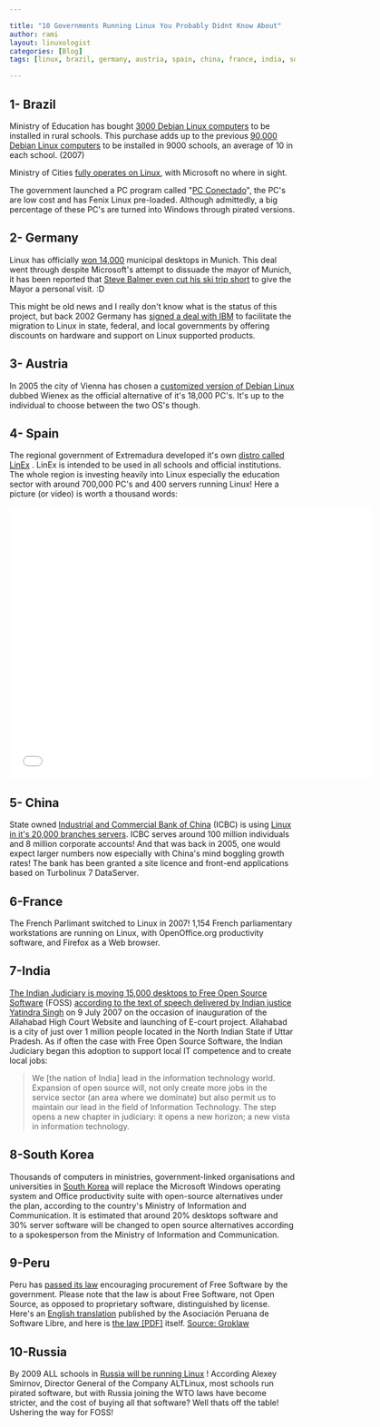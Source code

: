 ```yaml
---

title: "10 Governments Running Linux You Probably Didnt Know About"
author: rami
layout: linuxologist 
categories: [Blog]
tags: [linux, brazil, germany, austria, spain, china, france, india, south-korea peru, russia]

---
```


1- Brazil
--------
 Ministry of Education has bought [3000 Debian Linux computers](http://times.debian.net/1199-Ministry-from-Brazil-buying-3000-with-four-terminal-Debian-computers. "3000 Debian Linux computers") to be installed in rural schools. This purchase adds up to the previous [90,000 Debian Linux computers](http://times.debian.net/1189-Brazil-Ministry-buying-90,000-Debian-GNU-Linux-machines "90,000 Debian Linux computers") to be installed in 9000 schools, an average of 10 in each school. (2007)

Ministry of Cities [fully operates on Linux](http://news.bbc.co.uk/2/hi/business/4602325.stm "fully operates on Linux"), with Microsoft no where in sight.

 The government launched a PC program called "[PC Conectado](http://www.google.com/translate?u=http%3A%2F%2Fwww.softwarelivre.gov.br%2Fnoticias%2Fpcconectado%2Fview&langpair=pt%7Cen&hl=en&ie=UTF8 "PC Conectado")", the PC's are low cost and has Fenix Linux pre-loaded. Although admittedly, a big percentage of these PC's are turned into Windows through pirated versions.

2- Germany
---------

Linux has officially [won 14,000](http://www.news.com/2100-7344_3-5689003.html "won 14,000") municipal desktops in Munich. This deal went through despite Microsoft's attempt to dissuade the mayor of Munich, it has been reported that [Steve Balmer even cut his ski trip short](http://news.zdnet.co.uk/software/0,1000000121,39171380,00.htm "Steve Balmer even cut his ski trip short") to give the Mayor a personal visit. :D

This might be old news and I really don't know what is the status of this project, but back 2002 Germany has [signed a deal with IBM](http://www.computerworld.com/softwaretopics/os/story/0,10801,71659,00.html "signed a deal with IBM") to facilitate the migration to Linux in state, federal, and local governments by offering discounts on hardware and support on Linux supported products.

3- Austria
-----------

In 2005 the city of Vienna has chosen a [customized version of Debian Linux](http://dot.kde.org/1120591425/ "customized version of Debian Linux") dubbed Wienex as the official alternative of it's 18,000 PC's. It's up to the individual to choose between the two OS's though.

4- Spain
-------

The regional government of Extremadura developed it's own [distro called LinEx](http://news.zdnet.co.uk/software/0,1000000121,39197928,00.htm?r=4 "distro called LinEx") . LinEx is intended to be used in all schools and official institutions. The whole region is investing heavily into Linux especially the education sector with around 700,000 PC's and 400 servers running Linux! Here a picture (or video) is worth a thousand words:

<iframe width="640" height="480" src="//www.youtube.com/embed/nR8Oh0Js_lA" frameborder="0" allowfullscreen></iframe>

5- China
-------

State owned [Industrial and Commercial Bank of China](http://en.wikipedia.org/wiki/Industrial_and_Commercial_Bank_of_China "Industrial and Commercial Bank of China") (ICBC) is using [Linux in it's 20,000 branches servers](http://www.techworld.com/opsys/news/index.cfm?newsid=3582 "Linux in it's 20,000 branches servers"). ICBC serves around 100 million individuals and 8 million corporate accounts! And that was back in 2005, one would expect larger numbers now especially with China's mind boggling growth rates! The bank has been granted a site licence and front-end applications based on Turbolinux 7 DataServer.

6-France
--------

The French Parlimant switched to Linux in 2007! 1,154 French parliamentary workstations are running on Linux, with OpenOffice.org productivity software, and Firefox as a Web browser.

7-India
-------

[The Indian Judiciary is moving 15,000 desktops to Free Open Source Software](http://www.digitaltippingpoint.com/?q=node/106 "The Indian Judiciary is moving 15,000 desktops to Free Open Source Software") (FOSS) [according to the text of speech delivered by Indian justice Yatindra Singh](http://kvtrust.blogspot.com/2007/07/new-chapter-in-judiciary-and.html) on 9 July 2007 on the occasion of inauguration of the Allahabad High Court Website and launching of E-court project. Allahabad is a city of just over 1 million people located in the North Indian State if Uttar Pradesh. As if often the case with Free Open Source Software, the Indian Judiciary began this adoption to support local IT competence and to create local jobs:

> We [the nation of India] lead in the information technology world. Expansion of open source will, not only create more jobs in the service sector (an area where we dominate) but also permit us to maintain our lead in the field of Information Technology. The step opens a new chapter in judiciary: it opens a new horizon; a new vista in information technology.
 

8-South Korea
----------------

Thousands of computers in ministries, government-linked organisations and universities in [South Korea](http://news.zdnet.co.uk/software/0,1000000121,39116799,00.htm "South Korea") will replace the Microsoft Windows operating system and Office productivity suite with open-source alternatives under the plan, according to the country's Ministry of Information and Communication. It is estimated that around 20% desktops software and 30% server software will be changed to open source alternatives according to a spokesperson from the Ministry of Information and Communication.

9-Peru
-------

Peru has [passed its law](http://translate.google.com/translate?u=http%3A%2F%2Fapesol.org.pe%2Fnews%2F197&langpair=es%7Cen&hl=es&ie=UTF-8&oe=UTF-8&prev=%2Flanguage_tools) encouraging procurement of Free Software by the government. Please note that the law is about Free Software, not Open Source, as opposed to proprietary software, distinguished by license. Here's an [English translation](http://www.apesol.org/news/199) published by the Asociación Peruana de Software Libre, and here is [the law [PDF]](http://www.congreso.gob.pe/relatoria/documentos/PROY1609Software.pdf) itself. [Source: Groklaw](http://www.groklaw.net/article.php?story=20050926191316526")

10-Russia
---------

By 2009 ALL schools in [Russia will be running Linux](http://news.bbc.co.uk/2/hi/technology/7034828.stm "Russia will be running Linux") ! According Alexey Smirnov, Director General of the Company ALTLinux, most schools run pirated software, but with Russia joining the WTO laws have become stricter, and the cost of buying all that software? Well thats off the table! Ushering the way for FOSS!
